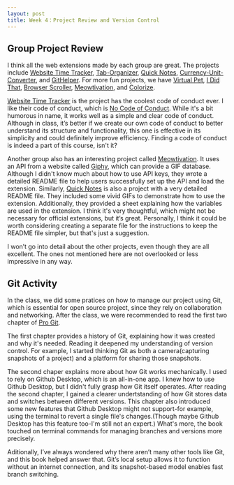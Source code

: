 ```yaml
---
layout: post
title: Week 4：Project Review and Version Control
---
```


## Group Project Review  
I think all the web extensions made by each group are great. The projects include [Website Time Tracker], [Tab-Organizer], [Quick Notes], [Currency-Unit-Converter], and [GitHelper]. For more fun projects, we have [Virtual Pet], [I Did That], [Browser Scroller], [Meowtivation], and [Colorize].
<!--more-->
[Website Time Tracker] is the project has the coolest code of conduct ever. I like their code of conduct, which is [No Code of Conduct](https://nocodeofconduct.com/). While it's a bit humorous in name, it works well as a simple and clear code of conduct. Although in class, it’s better if we create our own code of conduct to better understand its structure and functionality, this one is effective in its simplicity and could definitely improve efficiency. Finding a code of conduct is indeed a part of this course, isn't it?

Another group also has an interesting project called [Meowtivation]. It uses an API from a website called [Giphy](https://developers.giphy.com/), which can provide a GIF database. Although I didn't know much about how to use API keys, they wrote a detailed README file to help users successfully set up the API and load the extension. Similarly, [Quick Notes] is also a project with a very detailed README file. They included some vivid GIFs to demonstrate how to use the extension. Additionally, they provided a sheet explaining how the variables are used in the extension. I think it's very thoughtful, which might not be necessary for official extensions, but it’s great. Personally, I think it could be worth considering creating a separate file for the instructions to keep the README file simpler, but that's just a suggestion.

I won’t go into detail about the other projects, even though they are all excellent. The ones not mentioned here are not overlooked or less impressive in any way.  

## Git Activity  

In the class, we did some pratices on how to manage our project using Git, which is essential for open source project, since they rely on collaboration and networking. After the class, we were recommended to read the first two chapter of [Pro Git](https://git-scm.com/book/en/v2).  

The first chapter provides a history of Git, explaining how it was created and why it's needed. Reading it deepened my understanding of version control. For example, I started thinking Git as both a camera(capturing snapshots of a project) and a platform for sharing those snapshots.  

The second chaper explains more about how Git works mechanically. I used to rely on Github Desktop, which is an all-in-one app. I knew how to use Github Desktop, but I didn't fully grasp how Git itself operates. After reading the second chapter, I gained a clearer undertstanding of how Git stores data and switches between different versions. This chapter also introduced some new features that Github Desktop might not support-for example, using the terminal to revert a single file's changes.(Though maybe Github Desktop has this feature too-I'm still not an expert.) What's more, the book touched on terminal commands for managing branches and versions more precisely.  

Aditionally, I’ve always wondered why there aren’t many other tools like Git, and this book helped answer that. Git’s local setup allows it to function without an internet connection, and its snapshot-based model enables fast branch switching.  

[Website Time Tracker]: https://github.com/ossd-s25/websiteTimeTracker  

[Tab-Organizer]: https://github.com/ossd-s25/Tab-Organizer  

[Quick Notes]: https://github.com/ossd-s25/Quick-Notes  

[Currency-Unit-Converter]: https://github.com/ossd-s25/Currency-Unit-Converter  

[GitHelper]: https://github.com/danny031103/OSSD_group_Extension  

[Virtual Pet]: https://github.com/ossd-s25/Team2-add-on-ScreenPet  

[I Did That]: https://github.com/ossd-s25/i-did-that-extension  

[Browser Scroller]: https://github.com/ossd-s25/Browser-Scroller  

[Meowtivation]: https://github.com/ossd-s25/Meowtivation  

[Colorize]: https://github.com/ossd-s25/Color1ze  


